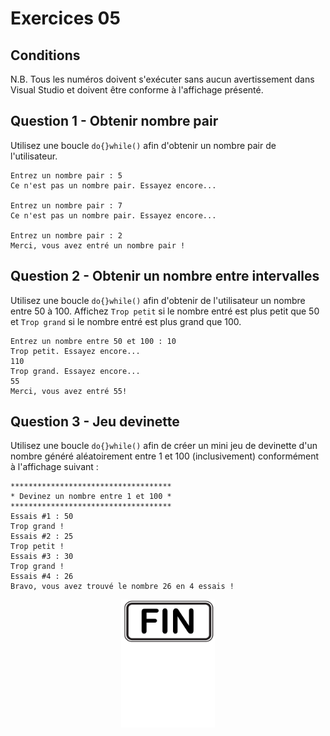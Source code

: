 # Exercices 05

## Conditions

N.B. Tous les numéros doivent s'exécuter sans aucun avertissement dans Visual Studio et doivent être conforme à l'affichage présenté.

## Question 1 - Obtenir nombre pair
Utilisez une boucle `do{}while()` afin d'obtenir un nombre pair de l'utilisateur.
```plaintext
Entrez un nombre pair : 5
Ce n'est pas un nombre pair. Essayez encore...

Entrez un nombre pair : 7
Ce n'est pas un nombre pair. Essayez encore...

Entrez un nombre pair : 2
Merci, vous avez entré un nombre pair !
```
## Question 2 - Obtenir un nombre entre intervalles
Utilisez une boucle `do{}while()` afin d'obtenir de l'utilisateur un nombre entre 50 à 100.  Affichez `Trop petit` si le nombre entré est plus petit que 50 et `Trop grand` si le nombre entré est plus grand que 100.
```plaintext
Entrez un nombre entre 50 et 100 : 10
Trop petit. Essayez encore...
110
Trop grand. Essayez encore...
55
Merci, vous avez entré 55!
```

## Question 3 - Jeu devinette
Utilisez une boucle `do{}while()` afin de créer un mini jeu de devinette d'un nombre généré aléatoirement entre 1 et 100 (inclusivement) conformément à l'affichage suivant :
```plaintext
************************************
* Devinez un nombre entre 1 et 100 *
************************************
Essais #1 : 50
Trop grand !
Essais #2 : 25
Trop petit !
Essais #3 : 30
Trop grand !
Essais #4 : 26
Bravo, vous avez trouvé le nombre 26 en 4 essais !
```

<p align="Center"><img src="./images/end.png" alt="drawing" width="150"/></p>
